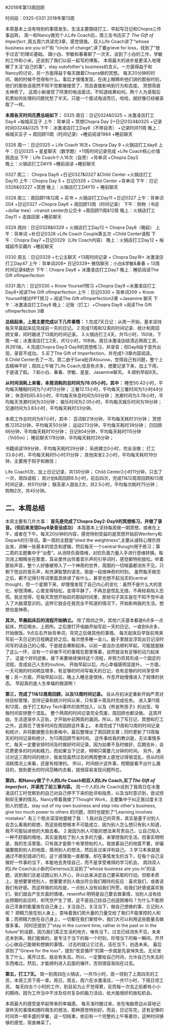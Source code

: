#2018年第13周回顾

时间段：0325-0331   2018年第13周  

本周基本上没有特别的事情发生。生活主要围绕打工、早起写日记和Chopra三件事运转。
周一和Nancy做完个人Life Coach后，周三去书店买了 *The Gift of Imperfect* ,周五周六共读完3章，感觉很值。
双人Life Coach讲了“whose business are you in?”和 “circle of change”,讲了要grieve for loss，找到了“放手过去”的理论基础。
跟小白、学敏和春春聊了一次天，谈到了小白的工作，学敏的工作和小米，还说到了我们以前一起写的博客。
本周最大的进步是更深入地理解了关注“自己的事”，stay outofother's business的含义。一方面得益于和Nancy的讨论，另一方面得益于每天跟着Chopra做的冥想。
每天20分钟的时间，做的时候不觉得有什么，事后才慢慢发现，在闭上眼睛听他们讲的那些时刻，他们的那些话竟然不知不觉都被接受了，而且直接影响到行为和态度。
冥想简直太神奇了。
这周小新接受了阿里的电话面试，不知道结果如何。两个人为录取后机票如何处理的问题忧愁了半天。只是一个面试电话而已，哈哈，就好像已经被录取了一样。

**本周各天时间花费总结如下：**
0325 周日：日记0324&0325  +  冰激凌店打工Day4  +榕城买豆子
    上午：背单词 + 冥想Chopra Day 2+日记0324&0325 +记录时间0324&0325
    下午：冰激凌店打工Day6（不停自责） +记录时间11周
    晚上：榕城买豆子 + 周回顾11周（时间记录）+睡前阅读1984 +睡前聊天

0326 周一：日记0325 + Life Coach 16次+ Chopra Day 9 +火锅店打工day6
    上午：日记0325  + 星星聊天（数学题）+11周时间记录完成 +Life Coach核心价值观选出
    下午：Life Coach个人16次（自责）+背单词 +Chopra Day3  
    晚上：火锅店打工DAY9 +睡前阅读 +睡前聊天

0327 周二： Chopra Day6 +日记0327&0327 &Child Center +火锅店打工Day10
    上午：Chopra Day 5 + 日记0326 + Child Center +背单词
    下午：日记0326&03227 +冥想
    晚上：火锅店打工DAY10 + 睡前聊天

0328 周三：周回顾11&12周 + 买书 + 火锅店打工Day11 +日记0327
    上午：背单词204 +日记0327 +Chopra Day6 + 周回顾13周（时间记录）
    下午：购物（书店+dollar tree）+transit center办公交卡 +周回顾11周&12周
    晚上：火锅店打工Day11 + 走路回家 +睡前聊天

0329 周四：日记0328&0329 + 火锅店打工Day12 + Chopra Day8（晚起）
    上午：背单词 +补日记0328 +Life Coach Couple第五次 +Child Center请假
    下午：Chopra Day7 +日记0329（Life Coach内容）
    晚上：火锅店打工Day12 + 榕城超市买藕片 +睡前聊天

0330 周五：日记0329 +七公主聊天 +13周时间记录 + Chopra Day18+ 冰激凌店打工Day47
    上午：背单词208+ 日记0329+ 微信聊天：小白&学敏&春春 + 13周时间记录&统计
    下午：Chopra Day8 + 冰激凌店打工Day7
    晚上：睡前阅读The Gift ofImperfection

0331 周六：日记0330 + Know Yourself预习 +Chopra Day9 +冰激凌店打工Day8+阅读The Gift ofImperfection
    上午：日记0330 + 背单词209 + Know Yourself绪论PPT预习 + 阅读The Gift ofImperfection2章 +Jasamine 聊天
    下午：冰激凌店打工Day8
    晚上：记账（打工）+Chopra Day9 +阅读The Gift ofImperfection 3章

**总结起来，上周主要完成以下几件事情：**
1.完成7天日记：从周一开始，基本坚持每天早晨起床后完成前一天的日记。
2.完成11周和12周的时间记录、统计和周回顾文章，同时跟进了13周的时间记录。
3.火锅店打工4天，共15小时，150块，下周一结；冰激凌店打工2天，共12小时，108块。周日冰激凌店结清近两周工资，共261块。
4.完成Chopra Day3-Day9的冥想练习，并录音；但Day8由于意外出现，录音不成功。
5.买了The Gift of Imperfection，并完成1-3章内容阅读。
6.Child Center去了一次。周二由于Sara批评Atourow，觉得自己有问题，整个上去精神不好；周四上午做了Life Coach,信息有点多，想要记录下来，加上下雨，于是请了假。
7.和小白、春春、学敏、星星、Jasamine聊天。
8.顺利早起6天。

**从时间消耗上来看，本周消耗的总时间为78.05小时。其中：**
睡觉50.42小时，平均每天睡眠时间为7小时13分钟；
三餐12.13小时，平均每天三餐时间为1小时44分钟；
休息时间5.83小时，平均每天休息时间为50分钟；
洗漱时间为3.78小时，平均每天洗漱时间为33分钟；
娱乐时间为2.05小时，平均每天娱乐时间为18分钟；
交通时间为3.83小时，平均每天耗时33分钟。

本周工作总时间为87小时，其中：
百词斩218分钟，平均每天耗时31分钟；
冥想练习352分钟，平均每天50分钟；
运动273分钟，平均每天耗时39分钟；
日回顾66分钟，平均每天耗时10分钟；
日记804分钟，平均每天耗时115分钟（1h55m）；
睡前聊天178分钟，平均每天耗时26分钟；

书籍阅读199分钟，平均每天耗时29分钟；
系统建立0小时，完全没做；
打工33.8小时，平均每天耗时5小时31分钟；
其他突发2.2小时，平均每天耗时19分钟，主要用于知乎和微信；

Life Coach1次，加上日记记录，共130分钟；
Child Center2小时11分钟，只去了一次，周四请假；
周计划&周回顾8.5小时，前后四次，完成11&12周周回顾和13周时间记录，共511分钟；
联系家人朋友2次，共2.5小时，平均每次耗时75分钟；
购物2次，共45分钟。

## 二、本周总结
本周主要有几件大事：
**首先是完成了Chopra Day2-Day9的冥想练习，并做了录音。（但后来发现Day8录音没成功）**
本周基本上坚持每周做一期冥想，或者在上午，或者在下午。每天20分钟的内容，感觉特别受益的是冥想开始前Wenferry和Depark的引导词。第一周的主题是“shed the weightness”,主要从减轻心理负担出发，讲解一些基本的信念和逻辑，然后每天一个central thought用于练习；第二周的主题集中于“治愈”，从消除负面情绪，对抗负面力量入手进行思维转换。每次闭上眼睛坐在那里，耳朵里传出伴着音乐声的引导词时，感觉都特别放松。听着那些声音，整个人好像被带入了一个神奇的世界，周围的一切喧嚣都消失不见，只剩下悠远的音乐声，和充满智慧的语言。那是一段很神奇的时刻。
虽然每天做完之后，都不记得引导词里面具体讲了些什么，甚至也想不起当天的central thought，但一个星期下来，却慢慢发现了自己内心的变化：虽然不是什么大的变化，却很清晰。心里变得轻松，变得平静了，不再总是慌乱无措，不再轻易陷入恐慌。我总觉得，在每天冥想开始前的那段时间里，那些句子其实是在不知不觉中进入了大脑潜意识的。这样它就会在我完全不知道的情况下，开始影响我的生活。想想也是神奇。

**其次，早晨起床后的流程开始确立。**
除了周四之外，其他六天基本都是6点多一点起床，然后喝水，上厕所。之后便打开电脑开始写前一天的日记，一直到8点多，开始做饭。9点左右开始背单词，背完之后做其他的事情。
每天起床后早饭前用来写前一天日记的日程确定好之后，每次想多睡一会儿，脑子里就会浮现出日记没时间写的话自己的心情，于是就会果断起床。以前一直没办法顺利早起，可能就是缺了这么一环，没有一个非做不可的事情在那里等着，自然就没有足够的动力起床了。
这是个好的迹象，接下来要继续保持这个流程，并努力将其形成一个固定的流程，变成自己人生的routine。
开始早起以后，内心幸福感明显提升。
一方面，一天可用的时间明显增多，有足够的时间写每天的日记，也有足够的时间享受早餐；另一方面，开始早起以后，晚上入睡总是很快，作息开始慢慢进入了规律的状态。
早起真的是人生幸福的根源啊！

**第三，完成了11&12周周回顾，以及13周时间记录。**
自从月初决定重新开始严肃对待目标管理，坚持记录和统计时间以来，只有第十周及时完成任务。
进入第11周和12周，由于打工和Ivy Tech事件的突然加入，以及《熊爸熊孩子》的出现，导致时间安排整个混乱。
整个两周的时间记录完全荒废，周回顾也都没做。
这周开始，生活逐渐步入正轨，才开始补前两周的漏洞。所以，除了写日记、冥想和打工之外，这周花了很多时间在周回顾这件事上。
本周完成了11周和12周的时间记录和统计，并将数据整合到表格中，最后整理出了周回顾文章；同时更新了13周每天的时间记录和统计，为13周回顾节省时间。
这件事给我的教训是，无论事情多忙，每天一定要安排时间及时做好时间记录。因为如果不及时做好，后期去补，会花费更多的时间和精力。而如果当下记录，明明只需要几分钟的时间。
另外，通过对这三周时间的统计，我发现虽然过去的两周整体上感觉过得很混乱，但从时间消耗情况上来看，还是有规律的。
所以，时间统计这件事，短期是看不出什么眉目的，放到更长的时间范畴内去看，就很容易发现问题所在。

**第四，和Nancy做了个人的Life Coach和双人的Life Coach,买了*The Gift of Imperfect*，并读完了前三章内容。**
周一个人的Life Coach谈到了我周日在冰激凌店打工时觉察到的自己对自己停不下来的批评和指责，以及当时意识到，尝试控制却无果的情况。Nancy带着我做了Thought Work，主要集中于纠正我过度关注别人的想法，stay out of my own business and step into other's business, give too much power to others  的问题，同时也提到了“Learning involves mistakes". 有三个观点深深地震撼了我：
1.我对自己的苛责，其实是基于对别人会怎么看我的假想，而这些假想根本不可能成立，因为别人怎么想只有别人知道，我不可能钻进他的大脑去看。
2.我因为别人可能的想法来苛责自己，让自己陷入一种不舒服的境地，其实是我给了别人太多的力量，来掌控我的生活。但事实明明是，我的生活里面，只有我才是那个有掌控权的人。我放着自己的地盘不要，却偏偏要跑到别人的地盘，猜测别人的想法，然后反过来评判自己。
3.学习本来就是通过不断犯错进行的，这个道理我一直都懂，却在事情发生的当下，在每个自己没做好一件事的当下，本能地去责怪自己，而不是享受难得的学习机会。
周四双人的Life Coach从小新的Generous又谈到了"whose business are you in"的话题，说到我们总是试图让别人开心，并以此来决定自己要采取的行动。但那本质上，是想要掌控别人，想要要求别人做出符合我们期待的反应：喜欢我们，或者读我们有好感。而这样做的风险是，一点别人没有如我们所愿，给我们好感或喜欢我们，我们就会产生负面的情绪，resentful.明明是自己要去做事情，当别人没有给出预期的反应时，却凭空产生了恨，这不是自己给自己创造困难吗？为什么不能把自己浑身的能量放在自己身上，关注自己，关注当下，做自己想做的事，忘记别人呢？
把精力放在别人身上，意味着我们把大量的力量交给了我们不能掌控的人和事；而把精力放在自己身上，一切都在我们掌控中，我们大可以利用这些能量去做很多事。
同时还提到了"stay in the current time, rather in the past or in the future"的话题，因为我们真正生活的地方，唯有当下。过去已经消失不见，未来还未到来。我们能做的，是专注于当下的每一个时刻，珍惜当下的每一瞬间，开开心心做自己能做和想做的事情。
过去的就让它过去，活在当下，创造未来。
最后讲到了"Grieve for the loss"，提到“改变循环”的第一步就是先哀悼失去。无论发生了什么，离开过去，就会有失去。所以，一定要给自己时间，允许自己为失去的东西难过。然后，才能顺利进入后面的循环。否则很容易陷在过去。

**第五，打工7天。**
周一到周四在火锅店，一共15小时，周一领到了上周四天的工资，本周工资下周一拿。周日，周五，周六在冰激凌店，一共17小时，下周日领工资。
每天四五个小时的工作，到目前为止不觉得累，反而每一次去之前都有小小的期待。因为工作当中不涉及任何复杂的脑力活动，给大脑很好的放松机会。


本周最大的感受是早起带来的幸福感。
每天准时醒过来，坐在电脑旁边从容地记录昨天的事情和随时萌生的想法，那种感觉特别好。而且，日记写完，还有足够的时间弄一顿丰盛的早餐，这一切结束，依旧有一个完整的上午等着你，这种时间够够的感觉，简直棒呆了。
